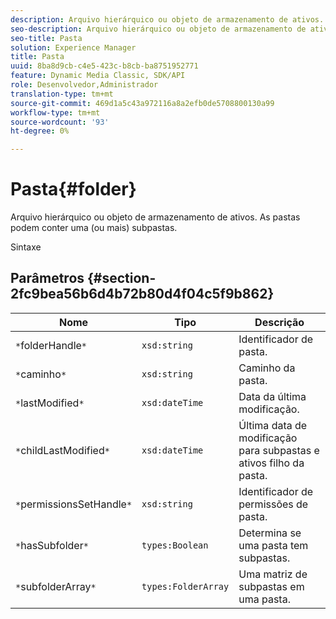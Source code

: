 ```yaml
---
description: Arquivo hierárquico ou objeto de armazenamento de ativos. As pastas podem conter uma (ou mais) subpastas.
seo-description: Arquivo hierárquico ou objeto de armazenamento de ativos. As pastas podem conter uma (ou mais) subpastas.
seo-title: Pasta
solution: Experience Manager
title: Pasta
uuid: 8ba8d9cb-c4e5-423c-b8cb-ba8751952771
feature: Dynamic Media Classic, SDK/API
role: Desenvolvedor,Administrador
translation-type: tm+mt
source-git-commit: 469d1a5c43a972116a8a2efb0de5708800130a99
workflow-type: tm+mt
source-wordcount: '93'
ht-degree: 0%

---
```



# Pasta{#folder}

Arquivo hierárquico ou objeto de armazenamento de ativos. As pastas podem conter uma (ou mais) subpastas.

Sintaxe

## Parâmetros {#section-2fc9bea56b6d4b72b80d4f04c5f9b862}

| Nome | Tipo | Descrição |
|---|---|---|
| `*`folderHandle`*` | `xsd:string` | Identificador de pasta. |
| `*`caminho`*` | `xsd:string` | Caminho da pasta. |
| `*`lastModified`*` | `xsd:dateTime` | Data da última modificação. |
| `*`childLastModified`*` | `xsd:dateTime` | Última data de modificação para subpastas e ativos filho da pasta. |
| `*`permissionsSetHandle`*` | `xsd:string` | Identificador de permissões de pasta. |
| `*`hasSubfolder`*` | `types:Boolean` | Determina se uma pasta tem subpastas. |
| `*`subfolderArray`*` | `types:FolderArray` | Uma matriz de subpastas em uma pasta. |

